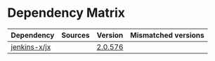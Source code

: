 # Dependency Matrix

Dependency | Sources | Version | Mismatched versions
---------- | ------- | ------- | -------------------
[jenkins-x/jx](https://github.com/jenkins-x/jx) |  | [2.0.576](https://github.com/jenkins-x/jx/releases/tag/v2.0.576) | 
